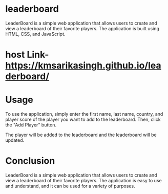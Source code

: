 # leaderboard
LeaderBoard is a simple web application that allows users to create and view a leaderboard of their favorite players. The application is built using HTML, CSS, and JavaScript.
# host Link- https://kmsarikasingh.github.io/leaderboard/
# Usage
To use the application, simply enter the first name, last name, country, and player score of the player you want to add to the leaderboard. Then, click the "Add Player" button.

The player will be added to the leaderboard and the leaderboard will be updated.
# Conclusion
LeaderBoard is a simple web application that allows users to create and view a leaderboard of their favorite players. The application is easy to use and understand, and it can be used for a variety of purposes.
